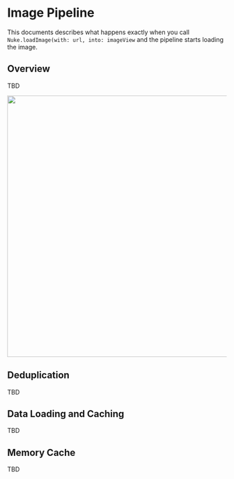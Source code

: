 # Image Pipeline

This documents describes what happens exactly when you call `Nuke.loadImage(with: url, into: imageView` and the pipeline starts loading the image.

## Overview

TBD

<img src="https://user-images.githubusercontent.com/1567433/57985583-438dcf80-7a6a-11e9-92f7-2838d6e4d6a1.png" width="600"/>

## Deduplication

TBD

## Data Loading and Caching

TBD

## Memory Cache

TBD
